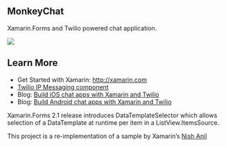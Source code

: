 ## MonkeyChat

Xamarin.Forms and Twilio powered chat application.


![](https://raw.githubusercontent.com/nishanil/Xamarin.Forms-Samples/master/Screenshots/Hero-DataTemplateSelector.png)


## Learn More
* Get Started with Xamarin: http://xamarin.com
* [Twilio IP Messaging component](https://components.xamarin.com/view/twilio-ipm)
* Blog: [Build iOS chat apps with Xamarin and Twilio](https://www.twilio.com/blog/2016/05/how-to-build-ios-chat-apps-using-xamarin-and-twilio.html)
* Blog: [Build Android chat apps with Xamarin and Twilio](https://www.twilio.com/blog/2016/05/how-to-build-android-chat-apps-using-xamarin-and-twilio.html)



Xamarin.Forms 2.1 release introduces DataTemplateSelector which allows selection of a DataTemplate at runtime per item in a ListView.ItemsSource.


This project is a re-implementation of a sample by Xamarin’s [Nish Anil](https://github.com/nishanil/Xamarin.Forms-Samples)